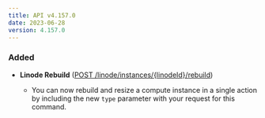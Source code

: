```yaml
---
title: API v4.157.0
date: 2023-06-28
version: 4.157.0
---
```


### Added

- **Linode Rebuild** ([POST /linode/instances/{linodeId}/rebuild](/docs/api/linode-instances/linode-rebuild/))

  - You can now rebuild and resize a compute instance in a single action by including the new `type` parameter with your request for this command.
